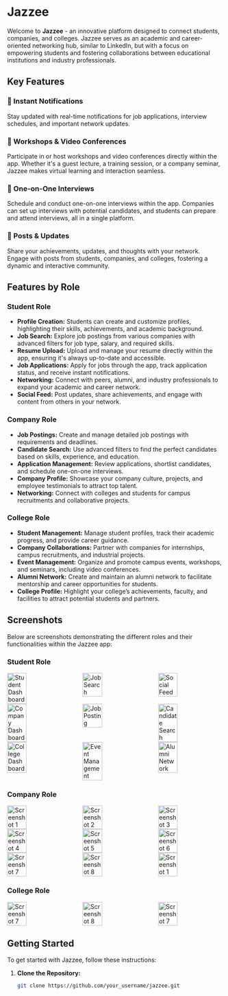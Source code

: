# Jazzee

Welcome to **Jazzee** - an innovative platform designed to connect students, companies, and colleges. Jazzee serves as an academic and career-oriented networking hub, similar to LinkedIn, but with a focus on empowering students and fostering collaborations between educational institutions and industry professionals.

## Key Features

### 🔔 Instant Notifications
Stay updated with real-time notifications for job applications, interview schedules, and important network updates.

### 🎥 Workshops & Video Conferences
Participate in or host workshops and video conferences directly within the app. Whether it's a guest lecture, a training session, or a company seminar, Jazzee makes virtual learning and interaction seamless.

### 💼 One-on-One Interviews
Schedule and conduct one-on-one interviews within the app. Companies can set up interviews with potential candidates, and students can prepare and attend interviews, all in a single platform.

### 📝 Posts & Updates
Share your achievements, updates, and thoughts with your network. Engage with posts from students, companies, and colleges, fostering a dynamic and interactive community.

## Features by Role

### Student Role
- **Profile Creation:** Students can create and customize profiles, highlighting their skills, achievements, and academic background.
- **Job Search:** Explore job postings from various companies with advanced filters for job type, salary, and required skills.
- **Resume Upload:** Upload and manage your resume directly within the app, ensuring it's always up-to-date and accessible.
- **Job Applications:** Apply for jobs through the app, track application status, and receive instant notifications.
- **Networking:** Connect with peers, alumni, and industry professionals to expand your academic and career network.
- **Social Feed:** Post updates, share achievements, and engage with content from others in your network.

### Company Role
- **Job Postings:** Create and manage detailed job postings with requirements and deadlines.
- **Candidate Search:** Use advanced filters to find the perfect candidates based on skills, experience, and education.
- **Application Management:** Review applications, shortlist candidates, and schedule one-on-one interviews.
- **Company Profile:** Showcase your company culture, projects, and employee testimonials to attract top talent.
- **Networking:** Connect with colleges and students for campus recruitments and collaborative projects.

### College Role
- **Student Management:** Manage student profiles, track their academic progress, and provide career guidance.
- **Company Collaborations:** Partner with companies for internships, campus recruitments, and industrial projects.
- **Event Management:** Organize and promote campus events, workshops, and seminars, including video conferences.
- **Alumni Network:** Create and maintain an alumni network to facilitate mentorship and career opportunities for students.
- **College Profile:** Highlight your college’s achievements, faculty, and facilities to attract potential students and partners.

## Screenshots

Below are screenshots demonstrating the different roles and their functionalities within the Jazzee app:

### Student Role
<div style="display: flex; flex-wrap: wrap; justify-content: space-between;">
  <img src="https://github.com/user-attachments/assets/08b30756-6052-4179-b80e-a27a63d1fe94" alt="Student Dashboard" width="30%"/>
  <img src="https://github.com/user-attachments/assets/1c1a5412-a9ab-4766-8e2d-dc04b2275ed7" alt="Job Search" width="30%"/>
  <img src="https://github.com/user-attachments/assets/f1dc8371-f9c8-4618-879b-35929a70bd3c" alt="Social Feed" width="30%"/>
  <img src="https://github.com/user-attachments/assets/fd3e84c4-2d87-45d2-97c6-b66c03a32394" alt="Company Dashboard" width="30%"/>
  <img src="https://github.com/user-attachments/assets/9166c84b-1c7f-4a8d-8b5f-c9ecc92a707d" alt="Job Posting" width="30%"/>
  <img src="https://github.com/user-attachments/assets/8a110b6c-3d79-4c02-9916-3f024abaeacf" alt="Candidate Search" width="30%"/>
   <img src="https://github.com/user-attachments/assets/0a57b3b0-b51d-4f40-b1d5-6ead3a84ba5d" alt="College Dashboard" width="30%"/>
  <img src="https://github.com/user-attachments/assets/c019629a-4375-4b79-a489-499f47de2921" alt="Event Management" width="30%"/>
  <img src="https://github.com/user-attachments/assets/08b30756-6052-4179-b80e-a27a63d1fe94" alt="Alumni Network" width="30%"/>
</div>


### Company Role
<div style="display: flex; flex-wrap: wrap; justify-content: space-between;">
  <img src="https://github.com/user-attachments/assets/2a176830-aa87-4b2c-8909-916686b45323" alt="Screenshot 1" width="30%"/>
  <img src="https://github.com/user-attachments/assets/909660e7-884a-4a39-bf9b-c4464af67b63" alt="Screenshot 2" width="30%"/>
  <img src="https://github.com/user-attachments/assets/a044a591-a8e8-4253-b57c-de0e4da9c0a5" alt="Screenshot 3" width="30%"/>
</div>

<div style="display: flex; flex-wrap: wrap; justify-content: space-between;">
  <img src="https://github.com/user-attachments/assets/516b53c9-4ad4-4e10-8e10-a4d9f485b9ca" alt="Screenshot 4" width="30%"/>
 <img src="https://github.com/user-attachments/assets/f32dac6e-93ec-47dc-8a92-7731948a63b3" alt="Screenshot 5" width="30%"/>
  <img src="https://github.com/user-attachments/assets/aa60fef1-d6d8-4315-b443-73249c94a539" alt="Screenshot 6" width="30%"/>
</div>

<div style="display: flex; flex-wrap: wrap; justify-content: space-between;">
  <img src="https://github.com/user-attachments/assets/5658c122-0ba4-4501-8f42-18fb151b60a5" alt="Screenshot 7" width="30%"/>
  <img src="https://github.com/user-attachments/assets/a7c93969-2dc4-46c6-8231-5130a7fd1aa7" alt="Screenshot 8" width="30%"/>
   <img src="https://github.com/user-attachments/assets/e5ce87bb-47e8-4fc0-be7d-cdddcac57154" alt="Screenshot 1" width="30%"/>
</div>

### College Role
<div style="display: flex; flex-wrap: wrap; justify-content: space-between;">
  <img src="https://github.com/user-attachments/assets/4299ba22-962b-4f80-bb48-f389befa7535" alt="Screenshot 7" width="30%"/>
  <img src="https://github.com/user-attachments/assets/42eeb080-163c-44e2-803c-5a5647dc4a95" alt="Screenshot 8" width="30%"/>
  <img src="https://github.com/user-attachments/assets/645947c3-f817-487a-954a-1f24661f6133" alt="Screenshot 7" width="30%"/>
</div>

## Getting Started

To get started with Jazzee, follow these instructions:

1. **Clone the Repository:**
   ```bash
   git clone https://github.com/your_username/jazzee.git
